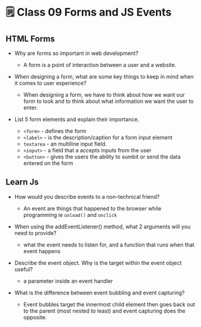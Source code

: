 # 🗒️ Class 09 Forms and JS Events

## HTML Forms

- Why are forms so important in web development?
  - A form is a point of interaction between a user and a website.

- When designing a form, what are some key things to keep in mind when it comes to user experience?
  - When designing a form, we have to think about how we want our form to look and to think about what information we want the user to enter.

- List 5 form elements and explain their importance.
  - `<form>` - defines the form
  - `<label>` - is the description/caption for a form input element
  - `textarea` - an multiline input field.
  - `<input>` - a field that a accepts inputs from the user
  - `<button>` - gives the users the ability to sumbit or send the data entered on the form

## Learn Js

- How would you describe events to a non-technical friend?
  - An event are things that happened to the browser while programming ie `onload()` and  `onclick`

- When using the addEventListener() method, what 2 arguments will you need to provide?
  - what the event needs to listen for, and a function that runs when that event happens

- Describe the event object. Why is the target within the event object useful?
  - a parameter inside an event handler

- What is the difference between event bubbling and event capturing?
  - Event bubbles target the innermost child element then goes back out to the parent (most nested to least) and event capturing does the opposite.
  
